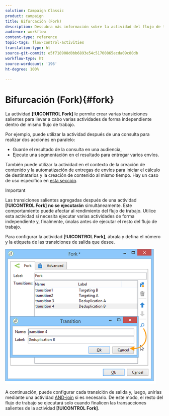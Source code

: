 ```yaml
---
solution: Campaign Classic
product: campaign
title: Bifurcación (Fork)
description: Descubra más información sobre la actividad del flujo de trabajo Bifurcación (fork)
audience: workflow
content-type: reference
topic-tags: flow-control-activities
translation-type: ht
source-git-commit: e5f718908d0bb6893e54c51700865ecda09c80db
workflow-type: ht
source-wordcount: '196'
ht-degree: 100%

---
```



# Bifurcación (Fork){#fork}

La actividad **[!UICONTROL Fork]** le permite crear varias transiciones salientes para llevar a cabo varias actividades de forma independiente dentro del mismo flujo de trabajo.

Por ejemplo, puede utilizar la actividad después de una consulta para realizar dos acciones en paralelo:

* Guarde el resultado de la consulta en una audiencia,
* Ejecute una segmentación en el resultado para entregar varios envíos.

También puede utilizar la actividad en el contexto de la creación de contenido y la automatización de entregas de envíos para iniciar el cálculo de destinatarios y la creación de contenido al mismo tiempo. Hay un caso de uso específico en [esta sección](../../delivery/using/automating-via-workflows.md#creating-the-delivery-and-its-content).

>[!IMPORTANT]
>
>Las transiciones salientes agregadas después de una actividad **[!UICONTROL Fork]** **no se ejecutarán** simultáneamente. Este comportamiento puede afectar al rendimiento del flujo de trabajo. Utilice esta actividad si necesita ejecutar varias actividades de forma independiente y, finalmente, únalas antes de ejecutar el resto del flujo de trabajo.

Para configurar la actividad **[!UICONTROL Fork]**, ábrala y defina el número y la etiqueta de las transiciones de salida que desee.

![](assets/s_user_segmentation_fork.png)

A continuación, puede configurar cada transición de salida y, luego, unirlas mediante una actividad [AND-join](../../workflow/using/and-join.md) si es necesario. De este modo, el resto del flujo de trabajo se ejecutará solo cuando finalicen las transacciones salientes de la actividad **[!UICONTROL Fork]**.
